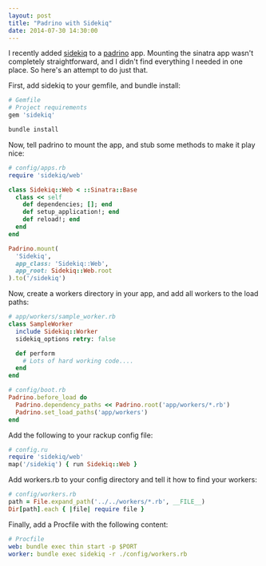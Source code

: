 ```yaml
---
layout: post
title: "Padrino with Sidekiq"
date: 2014-07-30 14:30:00
---
```


I recently added [sidekiq](https://github.com/mperham/sidekiq) to a
[padrino](https://github.com/padrino/padrino-framework) app. Mounting
the sinatra app wasn't completely straightforward, and I didn't find
everything I needed in one place. So here's an attempt to do just
that.

First, add sidekiq to your gemfile, and bundle install:

```ruby
# Gemfile
# Project requirements
gem 'sidekiq'
```

```bash
bundle install
```

Now, tell padrino to mount the app, and stub some methods to make it play nice:

```ruby
# config/apps.rb
require 'sidekiq/web'

class Sidekiq::Web < ::Sinatra::Base
  class << self
    def dependencies; []; end
    def setup_application!; end
    def reload!; end
  end
end

Padrino.mount(
  'Sidekiq',
  app_class: 'Sidekiq::Web',
  app_root: Sidekiq::Web.root
).to('/sidekiq')
```

Now, create a workers directory in your app, and add all workers to
the load paths:

```ruby
# app/workers/sample_worker.rb
class SampleWorker
  include Sidekiq::Worker
  sidekiq_options retry: false

  def perform
    # Lots of hard working code....
  end
end
```

```ruby
# config/boot.rb
Padrino.before_load do
  Padrino.dependency_paths << Padrino.root('app/workers/*.rb')
  Padrino.set_load_paths('app/workers')
end
```
Add the following to your rackup config file:

```ruby
# config.ru
require 'sidekiq/web'
map('/sidekiq') { run Sidekiq::Web }
```

Add workers.rb to your config directory and tell it how to find your
workers:

```ruby
# config/workers.rb
path = File.expand_path('../../workers/*.rb', __FILE__)
Dir[path].each { |file| require file }
```

Finally, add a Procfile with the following content:

```yaml
# Procfile
web: bundle exec thin start -p $PORT
worker: bundle exec sidekiq -r ./config/workers.rb
```

